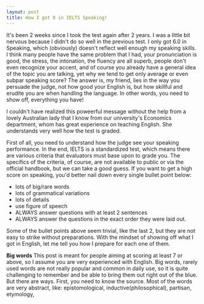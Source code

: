 ```yaml
---
layout: post
title: How I got 8 in IELTS Speaking!
---
```


It's been 2 weeks since I took the test again after 2 years. I was a little bit nervous because I didn't do so well in the previous test. I only got 6.0 in Speaking, which (obviously) doesn't reflect well enough my speaking skills. I think many people have the same problem that I had, your pronunciation is good, the stress, the intonation, the fluency are all superb, people don't even recognize your accent, and of course you already have a general idea of the topic you are talking, yet why we tend to get only average or even subpar speaking score? The answer is, my friend, lies in the way you persuade the judge, not how good your English is, but how skillful and erudite you are when handling the language. In other words, you need to show off, everything you have! 

I couldn't have realized this poweerful message without the help from a lovely Australian lady that I know from our university's Economics department, whom has great experience on teaching English. She understands very well how the test is graded.

First of all, you need to understand how the judge see your speaking performance. In the end, IELTS is a standardized test, which means there are various criteria that evaluators must base upon to grade you. The specifics of the criteria, of course, are not available to public or via the official handbook, but we can take a good guess. If you want to get a high score on speaking, you'd better nail down every single bullet point below:
* lots of big/rare words
* lots of grammatical variations
* lots of details
* use figure of speech
* ALWAYS answer questions with at least 2 sentences
* ALWAYS answer the questions in the exact order they were laid out.

Some of the bullet points above seem trivial, like the last 2, but they are not easy to strike without preparations. With the mindset of showing off what I got in English, let me tell you how I prepare for each one of them.

**Big words**
This post is meant for people aiming at scoring at least 7 or above, so I assume you are very experienced with English. Big words, rarely used words are not really popular and common in daily use, so it is quite challenging to remember and be able to bring them out right out of the blue. But there are ways.
First, you need to know the source. Most of the words are very abstract, like: epistomological, inductive(philosophical), partisan, etymology, 

